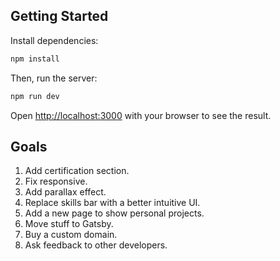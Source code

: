 ## Getting Started

Install dependencies:

```bash
npm install
```

Then, run the server:

```bash
npm run dev
```

Open [http://localhost:3000](http://localhost:3000) with your browser to see the result.

## Goals

1. Add certification section.
2. Fix responsive.
3. Add parallax effect.
4. Replace skills bar with a better intuitive UI.
5. Add a new page to show personal projects.
6. Move stuff to Gatsby.
7. Buy a custom domain.
8. Ask feedback to other developers.
